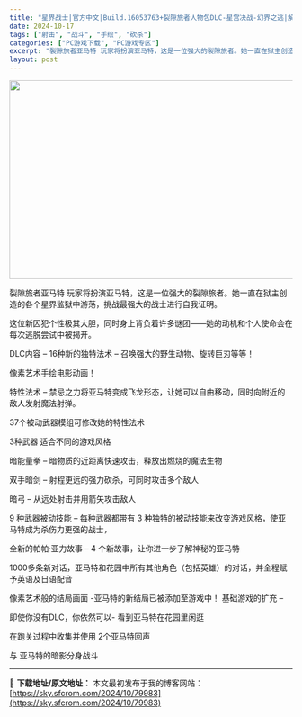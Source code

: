 ```yaml
---
title: "星界战士|官方中文|Build.16053763+裂隙旅者人物包DLC-星宫决战-幻界之逃|解压即撸|"
date: 2024-10-17
tags: ["射击", "战斗", "手绘", "砍杀"]
categories: ["PC游戏下载", "PC游戏专区"]
excerpt: "裂隙旅者亚马特 玩家将扮演亚马特，这是一位强大的裂隙旅者。她一直在狱主创造的各个星界监狱中游荡，挑战最强大的战士进行自我证明。 这位新囚犯个性极其大胆，同时身上背负着许多谜团——她的动机和个人使命会在每次逃脱尝试中被揭开。 DLC内容 – 16种新的独特法术 – 召唤强大的野生动物、旋转巨刃等等！ &hellip;"
layout: post
---
```


<img class="aligncenter size-full wp-image-79981" src="https://sky.sfcrom.com/wp-content/uploads/2024/10/2024101712144780.webp" alt="" width="616" height="353" />

裂隙旅者亚马特
玩家将扮演亚马特，这是一位强大的裂隙旅者。她一直在狱主创造的各个星界监狱中游荡，挑战最强大的战士进行自我证明。

这位新囚犯个性极其大胆，同时身上背负着许多谜团——她的动机和个人使命会在每次逃脱尝试中被揭开。

DLC内容 –
16种新的独特法术 – 召唤强大的野生动物、旋转巨刃等等！

像素艺术手绘电影动画！

特性法术 – 禁忌之力将亚马特变成飞龙形态，让她可以自由移动，同时向附近的敌人发射魔法射弹。

37个被动武器模组可修改她的特性法术

3种武器 适合不同的游戏风格

暗能量拳 – 暗物质的近距离快速攻击，释放出燃烧的魔法生物

双手暗剑 – 射程更远的强力砍杀，可同时攻击多个敌人

暗弓 – 从远处射击并用箭矢攻击敌人

9 种武器被动技能 – 每种武器都带有 3 种独特的被动技能来改变游戏风格，使亚马特成为杀伤力更强的战士，

全新的帕帕·亚力故事 – 4 个新故事，让你进一步了解神秘的亚马特

1000多条新对话，亚马特和花园中所有其他角色（包括英雄）的对话，并全程赋予英语及日语配音

像素艺术般的结局画面 -亚马特的新结局已被添加至游戏中！
基础游戏的扩充 –

即使你没有DLC，你依然可以-
看到亚马特在花园里闲逛

在跑关过程中收集并使用 2个亚马特回声

与 亚马特的暗影分身战斗

---
📖 **下载地址/原文地址：** 本文最初发布于我的博客网站：[https://sky.sfcrom.com/2024/10/79983](https://sky.sfcrom.com/2024/10/79983)
